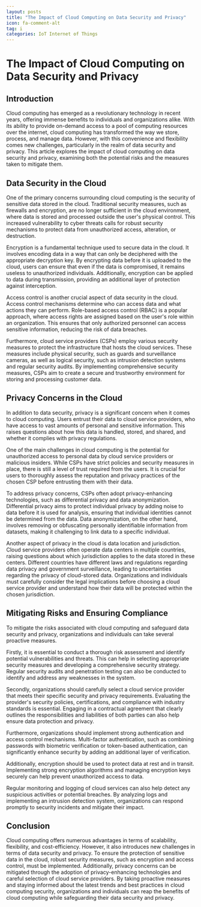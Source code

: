 ```yaml
---
layout: posts
title: "The Impact of Cloud Computing on Data Security and Privacy"
icon: fa-comment-alt
tag: i    
categories: IoT Internet of Things
---
```



# The Impact of Cloud Computing on Data Security and Privacy

## Introduction

Cloud computing has emerged as a revolutionary technology in recent years, offering immense benefits to individuals and organizations alike. With its ability to provide on-demand access to a pool of computing resources over the internet, cloud computing has transformed the way we store, process, and manage data. However, with this convenience and flexibility comes new challenges, particularly in the realm of data security and privacy. This article explores the impact of cloud computing on data security and privacy, examining both the potential risks and the measures taken to mitigate them.

## Data Security in the Cloud

One of the primary concerns surrounding cloud computing is the security of sensitive data stored in the cloud. Traditional security measures, such as firewalls and encryption, are no longer sufficient in the cloud environment, where data is stored and processed outside the user's physical control. This increased vulnerability to cyber threats calls for robust security mechanisms to protect data from unauthorized access, alteration, or destruction.

Encryption is a fundamental technique used to secure data in the cloud. It involves encoding data in a way that can only be deciphered with the appropriate decryption key. By encrypting data before it is uploaded to the cloud, users can ensure that even if the data is compromised, it remains useless to unauthorized individuals. Additionally, encryption can be applied to data during transmission, providing an additional layer of protection against interception.

Access control is another crucial aspect of data security in the cloud. Access control mechanisms determine who can access data and what actions they can perform. Role-based access control (RBAC) is a popular approach, where access rights are assigned based on the user's role within an organization. This ensures that only authorized personnel can access sensitive information, reducing the risk of data breaches.

Furthermore, cloud service providers (CSPs) employ various security measures to protect the infrastructure that hosts the cloud services. These measures include physical security, such as guards and surveillance cameras, as well as logical security, such as intrusion detection systems and regular security audits. By implementing comprehensive security measures, CSPs aim to create a secure and trustworthy environment for storing and processing customer data.

## Privacy Concerns in the Cloud

In addition to data security, privacy is a significant concern when it comes to cloud computing. Users entrust their data to cloud service providers, who have access to vast amounts of personal and sensitive information. This raises questions about how this data is handled, stored, and shared, and whether it complies with privacy regulations.

One of the main challenges in cloud computing is the potential for unauthorized access to personal data by cloud service providers or malicious insiders. While CSPs have strict policies and security measures in place, there is still a level of trust required from the users. It is crucial for users to thoroughly assess the reputation and privacy practices of the chosen CSP before entrusting them with their data.

To address privacy concerns, CSPs often adopt privacy-enhancing technologies, such as differential privacy and data anonymization. Differential privacy aims to protect individual privacy by adding noise to data before it is used for analysis, ensuring that individual identities cannot be determined from the data. Data anonymization, on the other hand, involves removing or obfuscating personally identifiable information from datasets, making it challenging to link data to a specific individual.

Another aspect of privacy in the cloud is data location and jurisdiction. Cloud service providers often operate data centers in multiple countries, raising questions about which jurisdiction applies to the data stored in these centers. Different countries have different laws and regulations regarding data privacy and government surveillance, leading to uncertainties regarding the privacy of cloud-stored data. Organizations and individuals must carefully consider the legal implications before choosing a cloud service provider and understand how their data will be protected within the chosen jurisdiction.

## Mitigating Risks and Ensuring Compliance

To mitigate the risks associated with cloud computing and safeguard data security and privacy, organizations and individuals can take several proactive measures.

Firstly, it is essential to conduct a thorough risk assessment and identify potential vulnerabilities and threats. This can help in selecting appropriate security measures and developing a comprehensive security strategy. Regular security audits and penetration testing can also be conducted to identify and address any weaknesses in the system.

Secondly, organizations should carefully select a cloud service provider that meets their specific security and privacy requirements. Evaluating the provider's security policies, certifications, and compliance with industry standards is essential. Engaging in a contractual agreement that clearly outlines the responsibilities and liabilities of both parties can also help ensure data protection and privacy.

Furthermore, organizations should implement strong authentication and access control mechanisms. Multi-factor authentication, such as combining passwords with biometric verification or token-based authentication, can significantly enhance security by adding an additional layer of verification.

Additionally, encryption should be used to protect data at rest and in transit. Implementing strong encryption algorithms and managing encryption keys securely can help prevent unauthorized access to data.

Regular monitoring and logging of cloud services can also help detect any suspicious activities or potential breaches. By analyzing logs and implementing an intrusion detection system, organizations can respond promptly to security incidents and mitigate their impact.

## Conclusion

Cloud computing offers numerous advantages in terms of scalability, flexibility, and cost-efficiency. However, it also introduces new challenges in terms of data security and privacy. To ensure the protection of sensitive data in the cloud, robust security measures, such as encryption and access control, must be implemented. Additionally, privacy concerns can be mitigated through the adoption of privacy-enhancing technologies and careful selection of cloud service providers. By taking proactive measures and staying informed about the latest trends and best practices in cloud computing security, organizations and individuals can reap the benefits of cloud computing while safeguarding their data security and privacy.